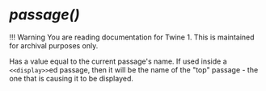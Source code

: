 # *passage()*

!!! Warning
    You are reading documentation for Twine 1. This is maintained for archival purposes only.

Has a value equal to the current passage's name. If used inside a `<<display>>`ed passage, then it will be the name of the "top" passage - the one that is causing it to be displayed.
